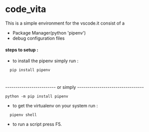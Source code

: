 # code_vita



This is a simple environment for the vscode.it consist of a
- Package Manager(python 'pipenv')
- debug configuration files

#### steps to setup :


- to install the pipenv simply run :

```   pip install pipenv  ```
# 
------------------------- or simply --------------------------------- 

``` python -m pip install pipenv   ```


- to get the virtualenv on your system  run :

```   pipenv shell  ```

- to run a script press F5.



